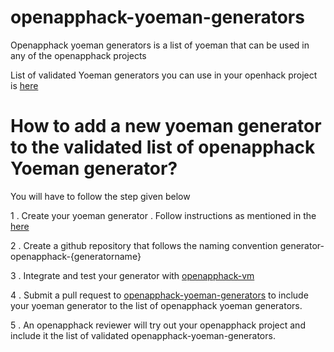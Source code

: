 # openapphack-yoeman-generators

Openapphack yoeman generators  is a list of yoeman that can be used in any of the openapphack projects

List of validated Yoeman generators you can use in your openhack project is [here](https://github.com/WiproOpenSourcePractice/openapphack-yoeman-generators/wiki/Validated-Openapphack-Yoeman-Generators)

# How to add a new yoeman generator to the validated list of openapphack Yoeman generator?

You will have to follow the step given below

1 . Create your yoeman generator . Follow instructions as mentioned in the [here](http://yeoman.io/authoring/)  

2 . Create a github repository that follows the naming convention generator-openapphack-{generatorname}

3 . Integrate and test your generator with [openapphack-vm](https://github.com/WiproOpenSourcePractice/openapphack-vm)

4 . Submit a pull request to [openapphack-yoeman-generators](https://github.com/WiproOpenSourcePractice/openapphack-yoeman-generators) to include your yoeman generator to the list of openapphack yoeman generators.

5 . An openapphack reviewer will try out your openapphack project and include it the list of validated openapphack-yoeman-generators.




